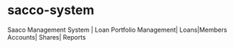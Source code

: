 # sacco-system
Saaco Management System | Loan Portfolio Management| Loans|Members Accounts| Shares| Reports
